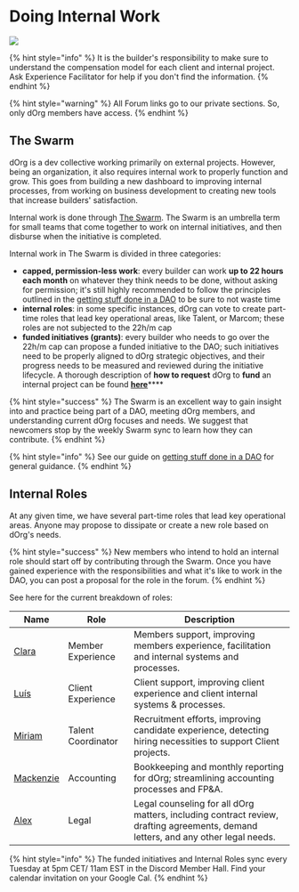 # Doing Internal Work

![](https://i.gifer.com/4dau.gif)

{% hint style="info" %}
It is the builder's responsibility to make sure to understand the compensation model for each client and internal project. Ask Experience Facilitator for help if you don't find the information.&#x20;
{% endhint %}

{% hint style="warning" %}
All Forum links go to our private sections. So, only dOrg members have access.&#x20;
{% endhint %}

## **The Swarm**

dOrg is a dev collective working primarily on external projects. However, being an organization, it also requires internal work to properly function and grow. This goes from building a new dashboard to improving internal processes, from working on business development to creating new tools that increase builders' satisfaction.

Internal work is done through [The Swarm](https://forum.dorg.tech/t/swarm-bucket/237). The Swarm is an umbrella term for small teams that come together to work on internal initiatives, and then disburse when the initiative is completed.

Internal work in The Swarm is divided in three categories:

* **capped, permission-less work**: every builder can work **up to 22 hours each month** on whatever they think needs to be done, without asking for permission; it's still highly recommended to follow the principles outlined in the [getting stuff done in a DAO](../../resources/getting-stuff-done-in-a-dao.md) to be sure to not waste time
* **internal roles**: in some specific instances, dOrg can vote to create part-time roles that lead key operational areas, like Talent, or Marcom; these roles are not subjected to the 22h/m cap
* **funded initiatives (grants)**: every builder who needs to go over the 22h/m cap can propose a funded initiative to the DAO; such initiatives need to be properly aligned to dOrg strategic objectives, and their progress needs to be measured and reviewed during the initiative lifecycle. A thorough description of **how to request** dOrg to **fund** an internal project can be found [**here**](funded-initiatives.md)****

{% hint style="success" %}
The Swarm is an excellent way to gain insight into and practice being part of a DAO, meeting dOrg members, and understanding current dOrg focuses and needs. We suggest that newcomers stop by the weekly Swarm sync to learn how they can contribute.
{% endhint %}

{% hint style="info" %}
See our guide on [getting stuff done in a DAO](../../resources/getting-stuff-done-in-a-dao.md) for general guidance.
{% endhint %}

## Internal Roles

At any given time, we have several part-time roles that lead key operational areas. Anyone may propose to dissipate or create a new role based on dOrg's needs.

{% hint style="success" %}
New members who intend to hold an internal role should start off by contributing through the Swarm. Once you have gained experience with the responsibilities and what it's like to work in the DAO, you can post a proposal for the role in the forum.
{% endhint %}

See here for the current breakdown of roles:

| Name                                                                            | Role               | Description                                                                                                                       |
| ------------------------------------------------------------------------------- | ------------------ | --------------------------------------------------------------------------------------------------------------------------------- |
| [Clara](https://forum.dorg.tech/t/experience-facilitator-clara/301)             | Member Experience  | Members support, improving members experience, facilitation and internal systems and processes.                                   |
| [Luís](https://forum.dorg.tech/u/sirluis/summary)                               | Client Experience  | Client support, improving client experience and client internal systems & processes.                                              |
| [Miriam](https://forum.dorg.tech/t/talent-coordinator-internal-role-miriam/381) | Talent Coordinator | Recruitment efforts,  improving candidate experience, detecting hiring necessities to support Client projects.                    |
| [Mackenzie](https://forum.dorg.tech/t/accounting-finance-mackenzie/230)         | Accounting         | Bookkeeping and monthly reporting for dOrg; streamlining accounting processes and FP\&A.                                          |
| [Alex](https://forum.dorg.tech/t/general-counsel-for-dorg/366)                  | Legal              | Legal counseling for all dOrg matters, including contract review, drafting agreements, demand letters, and any other legal needs. |

{% hint style="info" %}
The funded initiatives and Internal Roles sync every Tuesday at 5pm CET/ 11am EST in the Discord Member Hall. Find your calendar invitation on your Google Cal.&#x20;
{% endhint %}
